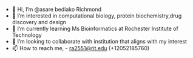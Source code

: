 - 👋 Hi, I’m @asare bediako Richmond
- 👀 I’m interested in computational biology, protein biochemistry,drug discovery and design 
- 🌱 I’m currently learning  Ms Bioinformatics at Rochester Institute of Technology
- 💞️ I’m looking to collaborate with institution that aligns with my interest 
- 📫 How to reach me, - ra2551@rit.edu (+12052185760)

<!---
asarebediakoR/asarebediakoR is a ✨ special ✨ repository because its `README.md` (this file) appears on your GitHub profile.
You can click the Preview link to take a look at your changes.
--->
